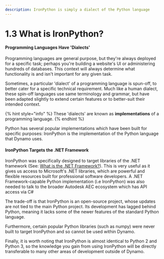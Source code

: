 ```yaml
---
description: IronPython is simply a dialect of the Python language
---
```


# 1.3 What is IronPython?

#### Programming Languages Have 'Dialects'

Programming languages are general purpose, but they're always deployed for a specific task; perhaps you're building a website's UI or administering hundreds of databases. This context will always determine what functionality is and isn't important for any given task.  
  
Sometimes, a particular 'dialect' of a programming language is spun-off, to better cater for a specific technical requirement. Much like a human dialect, these spin-off languages use same terminology and grammar, but have been adapted slightly to extend certain features or to better-suit their intended context.

{% hint style="info" %}
These 'dialects' are known as **implementations** of a programming language. 
{% endhint %}

Python has several popular implementations which have been built for specific purposes: IronPython is the implementation of the Python language that Dynamo uses.

#### IronPython Targets the .NET Framework

IronPython was specifically designed to target libraries of the .NET framework \(See: [What is the .NET Framework?](../seeing-the-bigger-picture/what-is-the-.net-framework.md)\). This is very useful as it gives us access to Microsoft's .NET libraries, which are powerful and flexible resources built for professional software developers. A .NET Framework-capable Python implementation \(i.e IronPython\) was also needed to talk to the broader Autodesk AEC ecosystem which has API access via C\#

The trade-off is that IronPython is an open-source project, whose updates are not tied to the main Python project. Its development has lagged behind Python, meaning it lacks some of the newer features of the standard Python language.   
  
Furthermore, certain popular Python libraries \(such as numpy\) were never built to target IronPython and so cannot be used within Dynamo.   
  
Finally, it is worth noting that IronPython is almost identical to Python 2 and Python 3, so the knowledge you gain from using IronPython will be directly transferable to many other areas of development outside of Dynamo.

